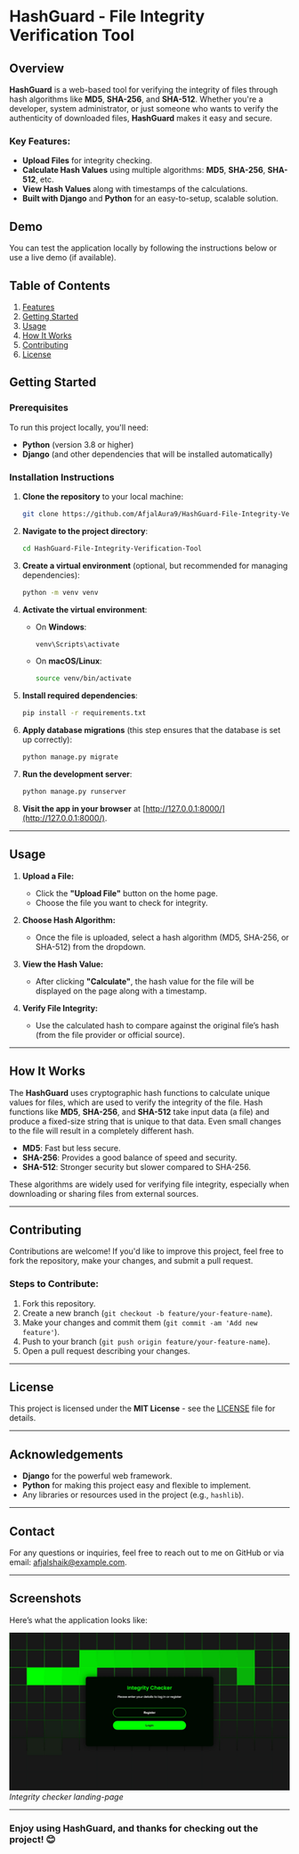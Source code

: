 # HashGuard - File Integrity Verification Tool

## Overview
**HashGuard** is a web-based tool for verifying the integrity of files through hash algorithms like **MD5**, **SHA-256**, and **SHA-512**. Whether you're a developer, system administrator, or just someone who wants to verify the authenticity of downloaded files, **HashGuard** makes it easy and secure.

### Key Features:
- **Upload Files** for integrity checking.
- **Calculate Hash Values** using multiple algorithms: **MD5**, **SHA-256**, **SHA-512**, etc.
- **View Hash Values** along with timestamps of the calculations.
- **Built with Django** and **Python** for an easy-to-setup, scalable solution.

## Demo
You can test the application locally by following the instructions below or use a live demo (if available).

## Table of Contents
1. [Features](#features)
2. [Getting Started](#getting-started)
3. [Usage](#usage)
4. [How It Works](#how-it-works)
5. [Contributing](#contributing)
6. [License](#license)

## Getting Started

### Prerequisites
To run this project locally, you'll need:
- **Python** (version 3.8 or higher)
- **Django** (and other dependencies that will be installed automatically)

### Installation Instructions

1. **Clone the repository** to your local machine:
    ```bash
    git clone https://github.com/AfjalAura9/HashGuard-File-Integrity-Verification-Tool.git
    ```

2. **Navigate to the project directory**:
    ```bash
    cd HashGuard-File-Integrity-Verification-Tool
    ```

3. **Create a virtual environment** (optional, but recommended for managing dependencies):
    ```bash
    python -m venv venv
    ```

4. **Activate the virtual environment**:
    - On **Windows**:
        ```bash
        venv\Scripts\activate
        ```
    - On **macOS/Linux**:
        ```bash
        source venv/bin/activate
        ```

5. **Install required dependencies**:
    ```bash
    pip install -r requirements.txt
    ```

6. **Apply database migrations** (this step ensures that the database is set up correctly):
    ```bash
    python manage.py migrate
    ```

7. **Run the development server**:
    ```bash
    python manage.py runserver
    ```

8. **Visit the app in your browser** at [http://127.0.0.1:8000/](http://127.0.0.1:8000/).

---

## Usage

1. **Upload a File:**
   - Click the **"Upload File"** button on the home page.
   - Choose the file you want to check for integrity.

2. **Choose Hash Algorithm:**
   - Once the file is uploaded, select a hash algorithm (MD5, SHA-256, or SHA-512) from the dropdown.

3. **View the Hash Value:**
   - After clicking **"Calculate"**, the hash value for the file will be displayed on the page along with a timestamp.

4. **Verify File Integrity:**
   - Use the calculated hash to compare against the original file’s hash (from the file provider or official source).

---

## How It Works

The **HashGuard** uses cryptographic hash functions to calculate unique values for files, which are used to verify the integrity of the file. Hash functions like **MD5**, **SHA-256**, and **SHA-512** take input data (a file) and produce a fixed-size string that is unique to that data. Even small changes to the file will result in a completely different hash.

- **MD5**: Fast but less secure.
- **SHA-256**: Provides a good balance of speed and security.
- **SHA-512**: Stronger security but slower compared to SHA-256.

These algorithms are widely used for verifying file integrity, especially when downloading or sharing files from external sources.

---

## Contributing

Contributions are welcome! If you'd like to improve this project, feel free to fork the repository, make your changes, and submit a pull request.

### Steps to Contribute:
1. Fork this repository.
2. Create a new branch (`git checkout -b feature/your-feature-name`).
3. Make your changes and commit them (`git commit -am 'Add new feature'`).
4. Push to your branch (`git push origin feature/your-feature-name`).
5. Open a pull request describing your changes.

---

## License

This project is licensed under the **MIT License** - see the [LICENSE](LICENSE) file for details.

---

## Acknowledgements
- **Django** for the powerful web framework.
- **Python** for making this project easy and flexible to implement.
- Any libraries or resources used in the project (e.g., `hashlib`).

---

## Contact

For any questions or inquiries, feel free to reach out to me on GitHub or via email: [afjalshaik@example.com](mailto:afjalshaiktechy@gmail.com).

---

## Screenshots
Here’s what the application looks like:

![Screenshot 1](media/uploads/Integrity-checker-landing-page.jpg)
*Integrity checker landing-page*

---

### Enjoy using HashGuard, and thanks for checking out the project! 😊
